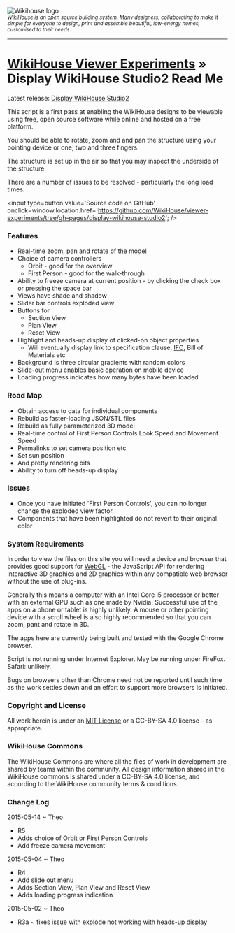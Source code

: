 ![Wikihouse logo]( http://avatars3.githubusercontent.com/u/4091108?v=3&s=100 )  
_<small>[WikiHouse]( http://www.wikihouse.cc/ ) is an open source building system. Many designers, collaborating to make it simple for everyone to design, print and assemble beautiful, low-energy homes, customised to their needs.</small>_
***
[WikiHouse Viewer Experiments]( http://wikihouse.github.io/viewer-experiments/ ) &raquo;
Display WikiHouse Studio2 Read Me
===

<span style=display:none; >[View as web page]( http://wikihouse.github.io/viewer-experiments/display-wikihouse-studio2/ "view the files as apps." ) <input value="<< You are here" size=15 style="font:bold 11pt monospace;border-width:0;" ></span>  

Latest release: [Display WikiHouse Studio2]( http://WikiHouse.github.io/viewer-experiments/display-wikihouse-studio2/latest/index.html )

This script is a first pass at enabling the WikiHouse designs to be viewable using free, open source software while online and hosted on a free platform.
 
You should be able to rotate, zoom and and pan the structure using your pointing device or one, two and three fingers.

The structure is set up in the air so that you may inspect the underside of the structure.

There are a number of issues to be resolved - particularly the long load times. 

<input type=button value='Source code on GitHub' onclick=window.location.href='https://github.com/WikiHouse/viewer-experiments/tree/gh-pages/display-wikihouse-studio2'; />

### Features

* Real-time zoom, pan and rotate of the model
* Choice of camera controllers
	* Orbit - good for the overview
	* First Person - good for the walk-through
* Ability to freeze camera at current position - by clicking the check box or pressing the space bar
* Views have shade and shadow
* Slider bar controls exploded view
* Buttons for
	* Section View
	* Plan View
	* Reset View
* Highlight and heads-up display of clicked-on object properties
	* Will eventually display link to specification clause, [IFC]( http://en.wikipedia.org/wiki/Industry_Foundation_Classes ), Bill of Materials etc
* Background is three circular gradients with random colors
* Slide-out menu enables basic operation on mobile device
* Loading progress indicates how many bytes have been loaded 

### Road Map

* Obtain access to data for individual components
* Rebuild as faster-loading JSON/STL files
* Rebuild as fully parameterized 3D model
* Real-time control of First Person Controls Look Speed and Movement Speed 
* Permalinks to set camera position etc
* Set sun position
* And pretty rendering bits
* Ability to turn off heads-up display


### Issues

* Once you have initiated 'First Person Controls', you can no longer change the exploded view factor.
* Components that have been highlighted do not revert to their original color

### System Requirements

In order to view the files on this site you will need a device and browser that provides good support for [WebGL](http://get.webgl.org/) - the JavaScript API for rendering interactive 3D graphics and 2D graphics within any compatible web browser without the use of plug-ins. 

Generally this means a computer with an Intel Core i5 processor or better with an external GPU such as one made by Nvidia. 
Successful use of the apps on a phone or tablet is highly unlikely. 
A mouse or other pointing device with a scroll wheel is also highly recommended so that you can zoom, pant and rotate in 3D.
 
The apps here are currently being built and tested with the Google Chrome browser. 

Script is not running under Internet Explorer. May be running under FireFox. Safari: unlikely.

Bugs on browsers other than Chrome need not be reported until such time as the work settles down and an effort to support more browsers is initiated.

### Copyright and License
All work herein is under an [MIT License](http://jaanga.github.io/libs/jaanga-copyright-and-mit-license.md) 
or a CC-BY-SA 4.0 license - as appropriate.

### WikiHouse Commons
The WikiHouse Commons are where all the files of work in development are shared by teams within the community. 
All design information shared in the WikiHouse commons is shared under a CC-BY-SA 4.0 license, and according to the WikiHouse community terms & conditions.



### Change Log

2015-05-14 ~ Theo

* R5
* Adds choice of Orbit or First Person Controls
* Add freeze camera movement

2015-05-04 ~ Theo

* R4
* Add slide out menu
* Adds Section View, Plan View and Reset View
* Adds loading progress indication

2015-05-02 ~ Theo

* R3a ~ fixes issue with explode not working with heads-up display


